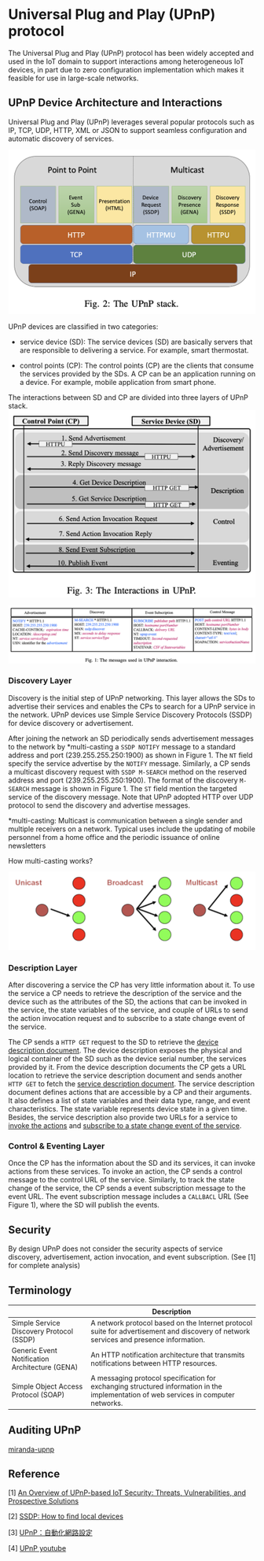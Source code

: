 # Universal Plug and Play (UPnP) protocol

The Universal Plug and Play (UPnP) protocol has been widely accepted and used in the IoT domain to support interactions among heterogeneous IoT devices, in part due to zero configuration implementation which makes it feasible for use in large-scale networks.

## UPnP Device Architecture and Interactions

Universal Plug and Play (UPnP) leverages several popular protocols such as IP, TCP, UDP, HTTP, XML or JSON to support seamless configuration and automatic discovery of services.

![upnp_stack!](./img/upnp_stack.png)

UPnP devices are classified in two categories:

- service device (SD): The service devices (SD) are basically servers that are responsible to delivering a service. For example, smart thermostat.

- control points (CP): The control points (CP) are the clients that consume the services provided by the SDs. A CP can be an application running on a device. For example, mobile application from smart phone.

The interactions between SD and CP are divided into three layers of UPnP stack.
![upnp_interaction!](./img/upnp_interaction.png)

![messages_in_upnp_interaction!](./img/messages_in_upnp_interaction.png)

### Discovery Layer

Discovery is the initial step of UPnP networking. This layer allows the SDs to advertise their services and enables the CPs to search for a UPnP service in the network. UPnP devices use Simple Service Discovery Protocols (SSDP) for device discovery or advertisement.

After joining the network an SD periodically sends advertisement messages to the network by *multi-casting a `SSDP NOTIFY` message to a standard address and port (239.255.255.250:1900) as shown in Figure 1. The `NT` field specify the service advertise by the `NOTIFY` message. Similarly, a CP sends a multicast discovery request with `SSDP M-SEARCH` method on the reserved address and port (239.255.255.250:1900). The format of the discovery `M-SEARCH` message is shown in Figure 1. The `ST` field mention the targeted service of the discovery message. Note that UPnP adopted HTTP over UDP protocol to send the discovery and advertise messages.

*multi-casting: Multicast is communication between a single sender and multiple receivers on a network. Typical uses include the updating of mobile personnel from a home office and the periodic issuance of online newsletters

How multi-casting works?

![multicast!](./img/multicast.png)

### Description Layer

After discovering a service the CP has very little information about it. To use the service a CP needs to retrieve the description of the service and the device such as the attributes of the SD, the actions that can be invoked in the service, the state variables of the service, and couple of URLs to send the action invocation request and to subscribe to a state change event of the service.

The CP sends a `HTTP GET` request to the SD to retrieve the <u>device description document</u>. The device description exposes the physical and logical container of the SD such as the device serial number, the services provided by it. From the device description documents the CP gets a URL location to retrieve the service description document and sends another `HTTP GET` to fetch the <u>service description document</u>. The service description document defines actions that are accessible by a CP and their arguments. It also defines a list of state variables and their data type, range, and event characteristics. The state variable represents device state in a given time. Besides, the service description also provide two URLs for a service to <u>invoke the actions</u> and <u>subscribe to a state change event of the service</u>.

### Control & Eventing Layer

Once the CP has the information about the SD and its services, it can invoke actions from these services. To invoke an action, the CP sends a control message to the control URL of the service. Similarly, to track the state change of the service, the CP sends a event subscription message to the event URL. The event subscription message includes a `CALLBACL` URL (See Figure 1), where the SD will publish the events.

## Security

By design UPnP does not consider the security aspects of service discovery, advertisement, action invocation, and event subscription. (See [1] for complete analysis)

## Terminology

|                                                | Description                                                                                                                           |
| ---------------------------------------------- | ------------------------------------------------------------------------------------------------------------------------------------- |
| Simple Service Discovery Protocol (SSDP)       | A network protocol based on the Internet protocol suite for advertisement and discovery of network services and presence information. |
| Generic Event Notification Architecture (GENA) | An HTTP notification architecture that transmits notifications between HTTP resources.                                                |
| Simple Object Access Protocol (SOAP)           | A messaging protocol specification for exchanging structured information in the implementation of web services in computer networks.  |

## Auditing UPnP

[miranda-upnp](https://code.google.com/archive/p/miranda-upnp/downloads)

## Reference

[1] [An Overview of UPnP-based IoT Security: Threats, Vulnerabilities, and Prospective Solutions](https://arxiv.org/pdf/2011.02587.pdf)

[2] [SSDP: How to find local devices](https://medium.com/@danny.jamesbuckley/ssdp-how-to-find-local-devices-a24f73ce4262)

[3] [UPnP：自動化網路設定](http://speed.cis.nctu.edu.tw/~ydlin/miscpub/survey_UPnP.pdf)

[4] [UPnP youtube](https://www.youtube.com/watch?v=rseMaljMcBY)
